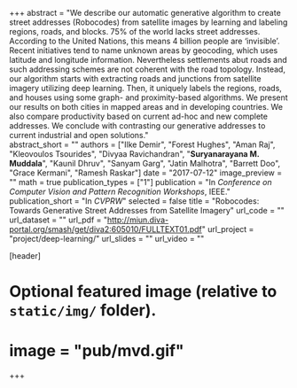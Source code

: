 +++
abstract = "We describe our automatic generative algorithm to create street addresses (Robocodes) from satellite images by learning and labeling regions, roads, and blocks. 75% of the world lacks street addresses. According to the United Nations, this means 4 billion people are ‘invisible’. Recent initiatives tend to name unknown areas by geocoding, which uses latitude and longitude information. Nevertheless settlements abut roads and such addressing schemes are not coherent with the road topology. Instead, our algorithm starts with extracting roads and junctions from satellite imagery utilizing deep learning. Then, it uniquely labels the regions, roads, and houses using some graph- and proximity-based algorithms. We present our results on both cities in mapped areas and in developing countries. We also compare productivity based on current ad-hoc and new complete addresses. We conclude with contrasting our generative addresses to current industrial and open solutions."   
abstract_short = ""
authors = ["Ilke Demir", "Forest Hughes", "Aman Raj", "Kleovoulos Tsourides", "Divyaa Ravichandran", "**Suryanarayana M. Muddala**", "Kaunil Dhruv", "Sanyam Garg", "Jatin Malhotra", "Barrett Doo", "Grace Kermani", "Ramesh Raskar"]
date = "2017-07-12"
image_preview = ""
math = true
publication_types = ["1"]
publication = "In *Conference on Computer Vision and Pattern Recognition Workshops*, IEEE."
publication_short = "In *CVPRW*"
selected = false
title = "Robocodes: Towards Generative Street Addresses from Satellite Imagery"
url_code = ""
url_dataset = ""
url_pdf = "http://miun.diva-portal.org/smash/get/diva2:605010/FULLTEXT01.pdf"
url_project = "project/deep-learning/"
url_slides = ""
url_video = ""


[header]
# Optional featured image (relative to `static/img/` folder).
# image = "pub/mvd.gif"
+++

